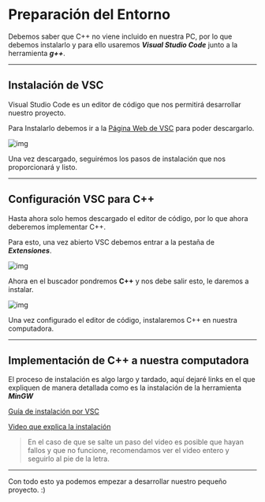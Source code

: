 # Preparación del Entorno

Debemos saber que C++ no viene incluido en nuestra PC, por lo que debemos instalarlo y para ello usaremos ***Visual Studio Code*** junto a la herramienta ***g++***.
___
## Instalación de VSC
Visual Studio Code es un editor de código que nos permitirá desarrollar nuestro proyecto.

Para Instalarlo debemos ir a la [Página Web de VSC](https://code.visualstudio.com/) para poder descargarlo.

![img](https://media.discordapp.net/attachments/1102771348603940946/1136477504933212230/Captura_de_pantalla_2023-08-02_203802.png?width=885&height=498)

Una vez descargado, seguirémos los pasos de instalación que nos proporcionará y listo.

___
## Configuración VSC para C++
Hasta ahora solo hemos descargado el editor de código, por lo que ahora deberemos implementar C++.

Para esto, una vez abierto VSC debemos entrar a la pestaña de ***Extensiones***.

![img](https://media.discordapp.net/attachments/1102771348603940946/1136495544907337808/image.png?width=885&height=498)

Ahora en el buscador pondremos **C++** y nos debe salir esto, le daremos a instalar.

![img](https://media.discordapp.net/attachments/1102771348603940946/1136496088975671366/image.png?width=885&height=498)

Una vez configurado el editor de código, instalaremos C++ en nuestra computadora.

___ 
## Implementación de C++ a nuestra computadora
El proceso de instalación es algo largo y tardado, aquí dejaré links en el que expliquen de manera detallada como es la instalación de la herramienta ***MinGW***

[Guía de instalación por VSC](https://code.visualstudio.com/docs/languages/cpp#_example-install-mingwx64)

[Video que explica la instalación](https://www.youtube.com/watch?v=v3ENcQpoA5A&t=750s&ab_channel=FaztCode)

>En el caso de que se salte un paso del video es posible que hayan fallos y que no funcione, recomendamos ver el video entero y seguirlo al pie de la letra.
___ 
Con todo esto ya podemos empezar a desarrollar nuestro pequeño proyecto. :)